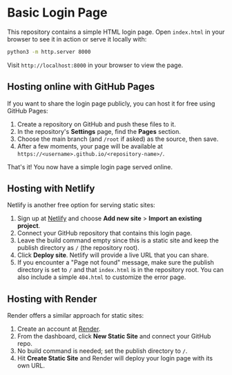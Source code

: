 # Basic Login Page

This repository contains a simple HTML login page. Open `index.html` in your browser to see it in action or serve it locally with:

```bash
python3 -m http.server 8000
```

Visit `http://localhost:8000` in your browser to view the page.

## Hosting online with GitHub Pages

If you want to share the login page publicly, you can host it for free using GitHub Pages:

1. Create a repository on GitHub and push these files to it.
2. In the repository's **Settings** page, find the **Pages** section.
3. Choose the main branch (and `/root` if asked) as the source, then save.
4. After a few moments, your page will be available at `https://<username>.github.io/<repository-name>/`.

That's it! You now have a simple login page served online.

## Hosting with Netlify

Netlify is another free option for serving static sites:

1. Sign up at [Netlify](https://www.netlify.com/) and choose **Add new site** > **Import an existing project**.
2. Connect your GitHub repository that contains this login page.
3. Leave the build command empty since this is a static site and keep the publish directory as `/` (the repository root).
4. Click **Deploy site**. Netlify will provide a live URL that you can share.
5. If you encounter a "Page not found" message, make sure the publish directory is set to `/` and that `index.html` is in the repository root. You can also include a simple `404.html` to customize the error page.

## Hosting with Render

Render offers a similar approach for static sites:

1. Create an account at [Render](https://render.com/).
2. From the dashboard, click **New Static Site** and connect your GitHub repo.
3. No build command is needed; set the publish directory to `/`.
4. Hit **Create Static Site** and Render will deploy your login page with its own URL.
